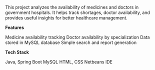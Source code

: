 This project analyzes the availability of medicines and doctors in government hospitals.
It helps track shortages, doctor availability, and provides useful insights for better healthcare management.

 **Features**
 
Medicine availability tracking
Doctor availability by specialization
Data stored in MySQL database
Simple search and report generation

**Tech Stack**

Java, Spring Boot
MySQL
HTML, CSS
Netbeans IDE
